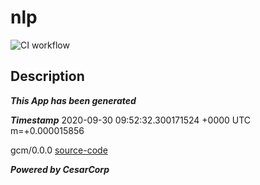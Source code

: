 # nlp


 
 ![CI workflow](https://github.com/hugobarzano/nlp/workflows/Continuous%20Integration%20Workflow/badge.svg) 
## Description


***This App has been generated***

***Timestamp*** 2020-09-30 09:52:32.300171524 +0000 UTC m=+0.000015856

gcm/0.0.0
[source-code](https://github.com/hugobarzano/GCM)

***Powered by CesarCorp***
